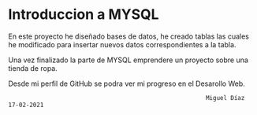 # Introduccion a MYSQL
En este proyecto he diseñado bases de datos, he creado tablas las cuales he modificado para insertar nuevos datos correspondientes a la tabla.

Una vez finalizado la parte de MYSQL emprendere un proyecto sobre una tienda de ropa. 

Desde mi perfil de GitHub se podra ver mi progreso en el Desarollo Web.

                                                            Miguel Díaz        17-02-2021